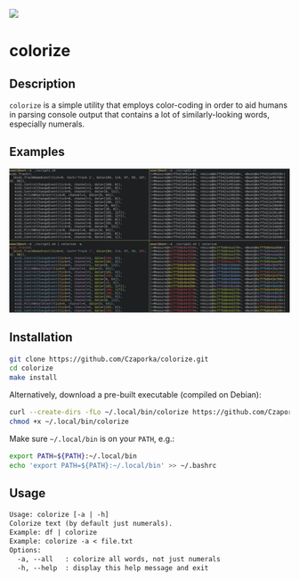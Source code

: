 ![](https://github.com/Czaporka/colorize/workflows/build/badge.svg)

# colorize

## Description
`colorize` is a simple utility that employs color-coding in order to aid humans in parsing console output that contains a lot of similarly-looking words, especially numerals.  

## Examples
![](docs/examples.jpeg)

## Installation
```bash
git clone https://github.com/Czaporka/colorize.git
cd colorize
make install
```
Alternatively, download a pre-built executable (compiled on Debian):
```bash
curl --create-dirs -fLo ~/.local/bin/colorize https://github.com/Czaporka/colorize/releases/download/v1.1.1/colorize
chmod +x ~/.local/bin/colorize
```
Make sure `~/.local/bin` is on your `PATH`, e.g.:
```bash
export PATH=${PATH}:~/.local/bin
echo 'export PATH=${PATH}:~/.local/bin' >> ~/.bashrc
```

## Usage
```
Usage: colorize [-a | -h]
Colorize text (by default just numerals).
Example: df | colorize
Example: colorize -a < file.txt
Options:
  -a, --all   : colorize all words, not just numerals
  -h, --help  : display this help message and exit
```
